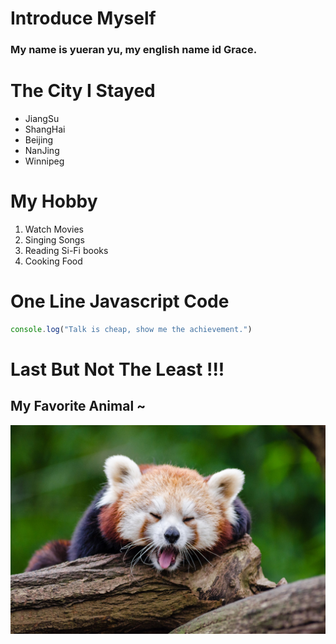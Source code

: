 # Introduce Myself
### My name is yueran yu, my english name id Grace.


# The City I Stayed
* JiangSu
* ShangHai
* Beijing
* NanJing
* Winnipeg

# My Hobby
1. Watch Movies
2. Singing Songs
3. Reading Si-Fi books
4. Cooking Food


# One Line Javascript Code
```javascript
console.log("Talk is cheap, show me the achievement.")
```
# Last But Not The Least !!!
## My Favorite Animal ~
![A Cute Red Panda](redPanda.jpeg)